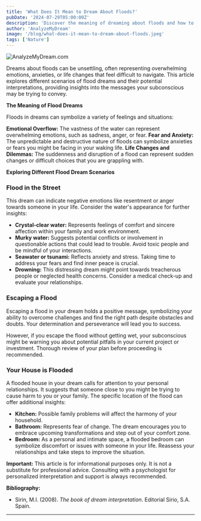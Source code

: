 ```yaml
---
title: 'What Does It Mean to Dream About Floods?'
pubDate: '2024-07-29T05:00:00Z'
description: 'Discover the meaning of dreaming about floods and how to interpret the different situations that appear in these dreams.'
author: 'AnalyzeMyDream'
image: '/blog/what-does-it-mean-to-dream-about-floods.jpeg'
tags: ['Nature']
---
```


![AnalyzeMyDream.com](/blog/what-does-it-mean-to-dream-about-floods.jpeg)


Dreams about floods can be unsettling, often representing overwhelming emotions, anxieties, or life changes that feel difficult to navigate. This article explores different scenarios of flood dreams and their potential interpretations, providing insights into the messages your subconscious may be trying to convey.

**The Meaning of Flood Dreams**

Floods in dreams can symbolize a variety of feelings and situations:

**Emotional Overflow:** The vastness of the water can represent overwhelming emotions, such as sadness, anger, or fear. 
**Fear and Anxiety:** The unpredictable and destructive nature of floods can symbolize anxieties or fears you might be facing in your waking life.
**Life Changes and Dilemmas:** The suddenness and disruption of a flood can represent sudden changes or difficult choices that you are grappling with. 

**Exploring Different Flood Dream Scenarios**

### Flood in the Street

This dream can indicate negative emotions like resentment or anger towards someone in your life. Consider the water's appearance for further insights:

- **Crystal-clear water:** Represents feelings of comfort and sincere affection within your family and work environment.
- **Murky water:** Suggests potential conflicts or involvement in questionable actions that could lead to trouble. Avoid toxic people and be mindful of your interactions.
- **Seawater or tsunami:** Reflects anxiety and stress. Taking time to address your fears and find inner peace is crucial.
- **Drowning:** This distressing dream might point towards treacherous people or neglected health concerns. Consider a medical check-up and evaluate your relationships. 

### Escaping a Flood

Escaping a flood in your dream holds a positive message, symbolizing your ability to overcome challenges and find the right path despite obstacles and doubts. Your determination and perseverance will lead you to success.

However, if you escape the flood without getting wet, your subconscious might be warning you about potential pitfalls in your current project or investment.  Thorough review of your plan before proceeding is recommended.

### Your House is Flooded

A flooded house in your dream calls for attention to your personal relationships. It suggests that someone close to you might be trying to cause harm to you or your family. The specific location of the flood can offer additional insights:

- **Kitchen:**  Possible family problems will affect the harmony of your household.
- **Bathroom:**  Represents fear of change. The dream encourages you to embrace upcoming transformations and step out of your comfort zone.
- **Bedroom:**  As a personal and intimate space, a flooded bedroom can symbolize discomfort or issues with someone in your life. Reassess your relationships and take steps to improve the situation. 

**Important:** This article is for informational purposes only. It is not a substitute for professional advice. Consulting with a psychologist for personalized interpretation and support is always recommended. 

**Bibliography:**

* Sirin, M.I. (2008). *The book of dream interpretation*. Editorial Sirio, S.A. Spain.

---
